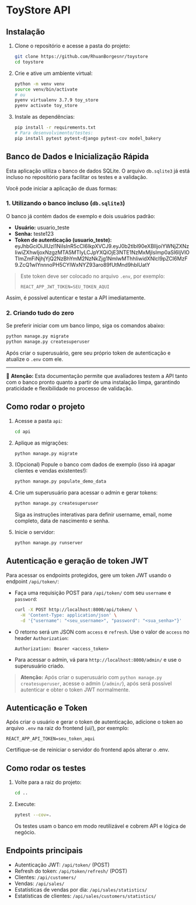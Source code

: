 # ToyStore API

## Instalação

1. Clone o repositório e acesse a pasta do projeto:
   ```bash
   git clone https://github.com/RhuanBorgesnr/toystore
   cd toystore
   ```

2. Crie e ative um ambiente virtual:
   ```bash
   python -m venv venv
   source venv/bin/activate
   # ou
   pyenv virtualenv 3.7.9 toy_store
   pyenv activate toy_store
   ```

3. Instale as dependências:
   ```bash
   pip install -r requirements.txt
   # Para desenvolvimento/testes:
   pip install pytest pytest-django pytest-cov model_bakery
   ```

## Banco de Dados e Inicialização Rápida

Esta aplicação utiliza o banco de dados SQLite. O arquivo `db.sqlite3` já está incluso no repositório para facilitar os testes e a validação.

Você pode iniciar a aplicação de duas formas:

### 1. Utilizando o banco incluso (`db.sqlite3`)

O banco já contém dados de exemplo e dois usuários padrão:

- **Usuário:** usuario_teste
- **Senha:** teste123
- **Token de autenticação (usuario_teste):** eyJhbGciOiJIUzI1NiIsInR5cCI6IkpXVCJ9.eyJ0b2tlbl90eXBlIjoiYWNjZXNzIiwiZXhwIjoxNzgzMTA5MTIyLCJpYXQiOjE3NTE1NzMxMjIsImp0aSI6IjVlOTlmZmFiNjhjYjQ2NzBhYmM2NzNkZjg1NmIwMThhIiwidXNlcl9pZCI6MzF9.ZcQ1wIYnnnoPH5CYlWxNYZ93aro89fUtMnd9hbIUatY



> Este token deve ser colocado no arquivo `.env`, por exemplo:
>
> ```env
> REACT_APP_JWT_TOKEN=SEU_TOKEN_AQUI
> ```

Assim, é possível autenticar e testar a API imediatamente.

### 2. Criando tudo do zero

Se preferir iniciar com um banco limpo, siga os comandos abaixo:

```bash
python manage.py migrate
python manage.py createsuperuser
```

Após criar o superusuário, gere seu próprio token de autenticação e atualize o `.env` com ele.

---

📝 **Atenção:** Esta documentação permite que avaliadores testem a API tanto com o banco pronto quanto a partir de uma instalação limpa, garantindo praticidade e flexibilidade no processo de validação.

## Como rodar o projeto

1. Acesse a pasta `api`:
   ```bash
   cd api
   ```

2. Aplique as migrações:
   ```bash
   python manage.py migrate
   ```

3. (Opcional) Popule o banco com dados de exemplo (isso irá apagar clientes e vendas existentes!):
   ```bash
   python manage.py populate_demo_data
   ```

4. Crie um superusuário para acessar o admin e gerar tokens:
   ```bash
   python manage.py createsuperuser
   ```
   Siga as instruções interativas para definir username, email, nome completo, data de nascimento e senha.

5. Inicie o servidor:
   ```bash
   python manage.py runserver
   ```

## Autenticação e geração de token JWT

Para acessar os endpoints protegidos, gere um token JWT usando o endpoint `/api/token/`:

- Faça uma requisição POST para `/api/token/` com seu `username` e `password`:

   ```bash
   curl -X POST http://localhost:8000/api/token/ \
     -H 'Content-Type: application/json' \
     -d '{"username": "<seu_username>", "password": "<sua_senha>"}'
   ```

- O retorno será um JSON com `access` e `refresh`. Use o valor de `access` no header `Authorization`:

   ```http
   Authorization: Bearer <access_token>
   ```

- Para acessar o admin, vá para `http://localhost:8000/admin/` e use o superusuário criado.

> **Atenção:**
> Após criar o superusuário com `python manage.py createsuperuser`, acesse o admin (`/admin/`), após será possível autenticar e obter o token JWT normalmente.

## Autenticação e Token

Após criar o usuário e gerar o token de autenticação, adicione o token ao arquivo `.env` na raiz do frontend (ui/), por exemplo:

```
REACT_APP_API_TOKEN=seu_token_aqui
```

Certifique-se de reiniciar o servidor do frontend após alterar o .env.

## Como rodar os testes

1. Volte para a raiz do projeto:
   ```bash
   cd ..
   ```
2. Execute:
   ```bash
   pytest --cov=.
   ```
   Os testes usam o banco em modo reutilizável e cobrem API e lógica de negócio.

## Endpoints principais
- Autenticação JWT: `/api/token/` (POST)
- Refresh do token: `/api/token/refresh/` (POST)
- Clientes: `/api/customers/`
- Vendas: `/api/sales/`
- Estatísticas de vendas por dia: `/api/sales/statistics/`
- Estatísticas de clientes: `/api/sales/customers/statistics/`

